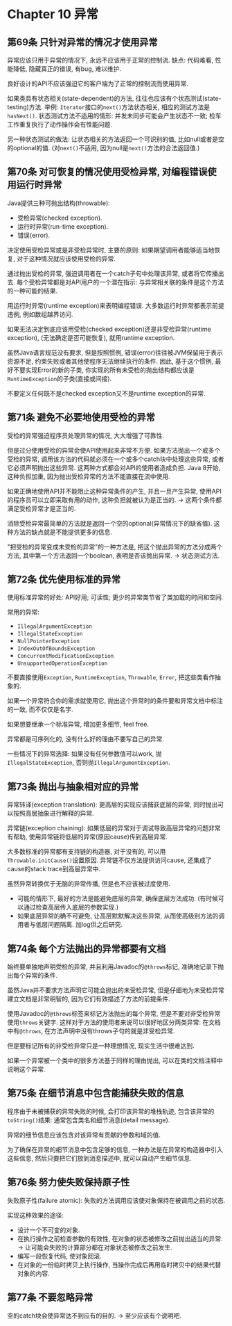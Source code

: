 # Chapter 10 异常
## 第69条 只针对异常的情况才使用异常
异常应该只用于异常的情况下, 永远不应该用于正常的控制流. 
缺点: 代码难看, 性能降低, 隐藏真正的错误, 有bug, 难以维护.

良好设计的API不应该强迫它的客户端为了正常的控制流而使用异常.

如果类具有状态相关(state-dependent)的方法, 往往也应该有个状态测试(state-testing)方法.
举例: `Iterator`接口的`next()`方法状态相关, 相应的测试方法是`hasNext()`.
状态测试方法不适用的情形: 并发未同步可能会产生状态不一致; 检车工作重复执行了动作操作会有性能问题.

另一种状态测试的做法: 让状态相关的方法返回一个可识别的值, 比如null或者是空的optional的值.
(对`next()`不适用, 因为null是`next()`方法的合法返回值.)

## 第70条 对可恢复的情况使用受检异常, 对编程错误使用运行时异常
Java提供三种可抛出结构(throwable):
* 受检异常(checked exception).
* 运行时异常(run-time exception).
* 错误(error).

决定使用受检异常或是非受检异常时, 主要的原则: 如果期望调用者能够适当地恢复, 对于这种情况就应该使用受检的异常.

通过抛出受检的异常, 强迫调用者在一个catch子句中处理该异常, 或者将它传播出去. 
每个受检异常都是对API用户的一个潜在指示: 与异常相关联的条件是这个方法的一种可能的结果.

用运行时异常(runtime exception)来表明编程错误. 大多数运行时异常都表示前提违例, 例如数组越界访问.

如果无法决定到底应该用受检(checked exception)还是非受检异常(runtime exception), (无法确定是否可能恢复), 就用runtime exception.

虽然Java语言规范没有要求, 但是按照惯例, 错误(error)往往被JVM保留用于表示资源不足, 约束失败或者其他使程序无法继续执行的条件.
因此, 基于这个惯例, 最好不要实现Error的新的子类, 你实现的所有未受检的抛出结构都应该是`RuntimeException`的子类(直接或间接).

不要定义任何既不是checked exception又不是runtime exception的异常.

## 第71条 避免不必要地使用受检的异常
受检的异常强迫程序员处理异常的情况, 大大增强了可靠性.

但是过分使用受检的异常会使API使用起来非常不方便.
如果方法抛出一个或多个受检的异常, 调用该方法的代码就必须在一个或多个catch块中处理这些异常, 或者它必须声明抛出这些异常.
这两种方式都会对API的使用者造成负担. Java 8开始, 这种负担加重, 因为抛出受检异常的方法不能直接在流中使用.

如果正确地使用API并不能阻止这种异常条件的产生, 并且一旦产生异常, 使用API的程序员可以立即采取有用的动作, 这种负担就被认为是正当的. 
-> 这两个条件都满足受检异常才是正当的.

消除受检异常最简单的方法就是返回一个空的optional(异常情况下的缺省值). 这种方法的缺点就是不能提供更多的信息.

"把受检的异常变成未受检的异常"的一种方法是, 把这个抛出异常的方法分成两个方法, 其中第一个方法返回一个boolean, 表明是否该抛出异常. -> 状态测试方法.

## 第72条 优先使用标准的异常
使用标准异常的好处: API好用; 可读性; 更少的异常类节省了类加载的时间和空间.

常用的异常:
* `IllegalArgumentException`
* `IllegalStateException`
* `NullPointerException`
* `IndexOutOfBoundsException`
* `ConcurrentModificationException`
* `UnsupportedOperationException`

不要直接使用`Exception`, `RuntimeException`, `Throwable`, `Error`, 把这些类看作抽象的.

如果一个异常符合你的需求就使用它, 抛出这个异常时的条件要和异常文档中标注的一致, 而不仅仅是名字.

如果想要继承一个标准异常, 增加更多细节, feel free.

异常都是可序列化的, 没有什么好的理由不要写自己的异常.

一些情况下的异常选择: 如果没有任何参数值可以work, 抛`IllegalStateException`, 否则抛`IllegalArgumentException`.

## 第73条 抛出与抽象相对应的异常
异常转译(exception translation): 更高层的实现应该捕获底层的异常, 同时抛出可以按照高层抽象进行解释的异常.

异常链(exception chaining): 如果低层的异常对于调试导致高层异常的问题非常有帮助, 使用异常链将低层的异常(原因cause)传到高层异常.

大多数标准的异常都有支持链的构造器, 对于没有的, 可以用`Throwable.initCause()`设置原因.
异常链不仅方法提供访问cause, 还集成了cause的stack trace到高层异常中.

虽然异常转换优于无脑的异常传播, 但是也不应该被过度使用.
* 可能的情形下, 最好的方法是能避免底层的异常, 确保底层方法成功. (有时候可以通过检查高层传入底层的参数实现.)
* 如果底层异常的确不可避免, 让高层默默解决这些异常, 从而使高级别方法的调用者与低层问题隔离. 加log供之后研究.

## 第74条 每个方法抛出的异常都要有文档
始终要单独地声明受检的异常, 并且利用Javadoc的`@throws`标记, 准确地记录下抛出每个异常的条件.

虽然Java并不要求方法声明它可能会抛出的未受检异常, 但是仔细地为未受检异常建立文档是非常明智的, 因为它们有效描述了方法的前提条件.

使用Javadoc的`@throws`标签来标记方法抛出的每个异常, 但是不要对非受检异常使用`throws`关键字.
这样对于方法的使用者来说可以很好地区分两类异常: 在文档中有`@throws`, 在方法声明中没有throws子句的就是非受检异常.

但是要标记所有的非受检异常只是一种理想情况, 现实生活中很难达到.

如果一个异常被一个类中的很多方法基于同样的理由抛出, 可以在类的文档注释中说明这个异常.

## 第75条 在细节消息中包含能捕获失败的信息
程序由于未被捕获的异常失败的时候, 会打印该异常的堆栈轨迹, 包含该异常的`toString()`结果: 通常包含类名和细节消息(detail message).

异常的细节信息应该包含对该异常有贡献的参数和域的值.

为了确保在异常的细节消息中包含足够的信息, 一种办法是在异常的构造器中引入这些信息, 然后只要把它们放到消息描述中, 就可以自动产生细节信息.

## 第76条 努力使失败保持原子性
失败原子性(failure atomic): 失败的方法调用应该使对象保持在被调用之前的状态.

实现这种效果的途径:
* 设计一个不可变的对象.
* 在执行操作之前检查参数的有效性, 在对象的状态被修改之前抛出适当的异常. -> 让可能会失败的计算部分都在对象状态被修改之前发生.
* 编写一段恢复代码, 使对象回滚.
* 在对象的一份临时拷贝上执行操作, 当操作完成后再用临时拷贝中的结果代替对象的内容.

## 第77条 不要忽略异常
空的catch块会使异常达不到应有的目的. -> 至少应该有个说明吧.
